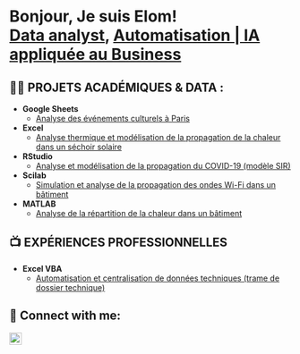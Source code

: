 <h1>Bonjour, Je suis Elom! <br/><a href="https://github.com/elomdegbe">Data analyst</a>, <a href="https://www.linkedin.com/in/elomdegbe/">Automatisation | IA appliquée au Business</a> </h1>

<h2>👨‍💻 PROJETS ACADÉMIQUES & DATA :</h2>

- <b>Google Sheets</b>
  - [Analyse des événements culturels à Paris](https://github.com/elomdegbe/paris-culture)
- <b>Excel</b>
  - [Analyse thermique et modélisation de la propagation de la chaleur dans un séchoir solaire](https://github.com/elomdegbe/Analyse-du-sechoir-solaire/)
- <b>RStudio</b>
  - [Analyse et modélisation de la propagation du COVID-19 (modèle SIR)](https://github.com/elomdegbe/Analyse-COVID-19)
- <b>Scilab</b>
  - [Simulation et analyse de la propagation des ondes Wi-Fi dans un bâtiment](https://github.com/joshmadakor1/Algorithms-Practice)
- <b>MATLAB</b>
  - [Analyse de la répartition de la chaleur dans un bâtiment](https://github.com/joshmadakor1/Algorithms-Practice)
  
<h2>📺 EXPÉRIENCES PROFESSIONNELLES</h2>

- <b>Excel VBA</b>
  - [Automatisation et centralisation de données techniques (trame de dossier technique)](https://github.com/joshmadakor1/Algorithms-Practice)

<h2> 🤳 Connect with me:</h2>

[<img align="left" alt="JoshMadakor | LinkedIn" width="22px" src="https://cdn.jsdelivr.net/npm/simple-icons@v3/icons/linkedin.svg" />][linkedin]



[linkedin]: https://linkedin.com/in/elomdegbe

<!--
**joshmadakor1/joshmadakor1** is a ✨ _special_ ✨ repository because its `README.md` (this file) appears on your GitHub profile.

Here are some ideas to get you started:

- 🔭 I’m currently working on ...
- 🌱 I’m currently learning ...
- 👯 I’m looking to collaborate on ...
- 🤔 I’m looking for help with ...
- 💬 Ask me about ...
- 📫 How to reach me: ...
- 😄 Pronouns: ...
- ⚡ Fun fact: ...
-->

